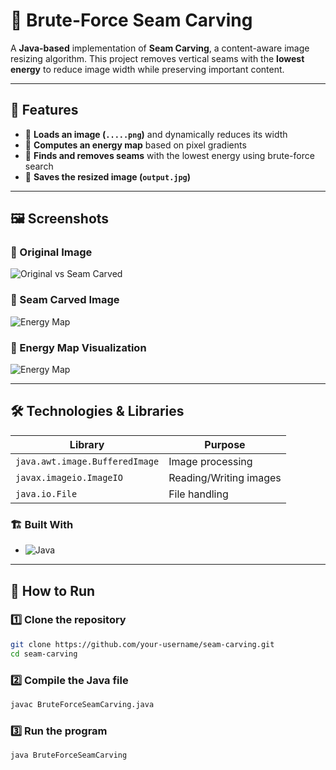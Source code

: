 # 📸 Brute-Force Seam Carving  

A **Java-based** implementation of **Seam Carving**, a content-aware image resizing algorithm. This project removes vertical seams with the **lowest energy** to reduce image width while preserving important content.

---

## 🚀 Features  
- 🔹 **Loads an image (`.....png`)** and dynamically reduces its width  
- 🔹 **Computes an energy map** based on pixel gradients  
- 🔹 **Finds and removes seams** with the lowest energy using brute-force search  
- 🔹 **Saves the resized image (`output.jpg`)**  

---

## 🖼️ Screenshots  

### **🔹 Original Image**  
![Original vs Seam Carved](images/seam_carving_result.png)

### **🔹 Seam Carved Image**  
![Energy Map](images/energy_map.png)

### **🔹 Energy Map Visualization**  
![Energy Map](images/energy_map.png)

---

## 🛠️ Technologies & Libraries  

| Library  | Purpose |
|----------|---------|
| `java.awt.image.BufferedImage`  | Image processing |
| `javax.imageio.ImageIO` | Reading/Writing images |
| `java.io.File` | File handling |

### 🏗️ Built With  
- ![Java](https://img.shields.io/badge/Java-%23ED8B00.svg?style=for-the-badge&logo=openjdk&logoColor=white)  

---

## 🎯 How to Run  

### 1️⃣ Clone the repository  
```bash
git clone https://github.com/your-username/seam-carving.git
cd seam-carving
```
### 2️⃣ Compile the Java file 
```bash
javac BruteForceSeamCarving.java
```
### 3️⃣ Run the program
```bash
java BruteForceSeamCarving
```

